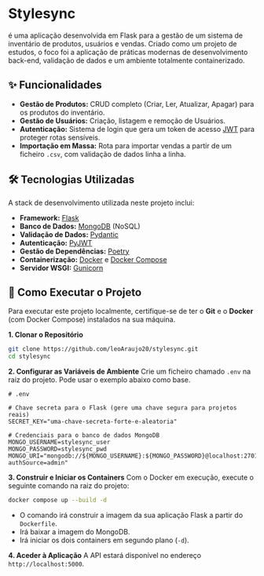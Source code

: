 # Stylesync

é uma aplicação desenvolvida em Flask para a gestão de um sistema de inventário de produtos, usuários e vendas. Criado como um projeto de estudos, o foco foi a aplicação de práticas modernas de desenvolvimento back-end, validação de dados e um ambiente totalmente containerizado.

## ✨ Funcionalidades

* **Gestão de Produtos:** CRUD completo (Criar, Ler, Atualizar, Apagar) para os produtos do inventário.
* **Gestão de Usuários:** Criação, listagem e remoção de Usuários.
* **Autenticação:** Sistema de login que gera um token de acesso [JWT](https://jwt.io/) para proteger rotas sensíveis.
* **Importação em Massa:** Rota para importar vendas a partir de um ficheiro `.csv`, com validação de dados linha a linha.

## 🛠️ Tecnologias Utilizadas

A stack de desenvolvimento utilizada neste projeto inclui:

* **Framework:** [Flask](https://flask.palletsprojects.com/)
* **Banco de Dados:** [MongoDB](https://www.mongodb.com/) (NoSQL)
* **Validação de Dados:** [Pydantic](https://docs.pydantic.dev/)
* **Autenticação:** [PyJWT](https://pyjwt.readthedocs.io/)
* **Gestão de Dependências:** [Poetry](https://python-poetry.org/)
* **Containerização:** [Docker](https://www.docker.com/) e [Docker Compose](https://docs.docker.com/compose/)
* **Servidor WSGI:** [Gunicorn](https://gunicorn.org/)

## 🚀 Como Executar o Projeto

Para executar este projeto localmente, certifique-se de ter o **Git** e o **Docker** (com Docker Compose) instalados na sua máquina.

**1. Clonar o Repositório**
```bash
git clone https://github.com/leoAraujo20/stylesync.git
cd stylesync
```

**2. Configurar as Variáveis de Ambiente**
Crie um ficheiro chamado `.env` na raiz do projeto. Pode usar o exemplo abaixo como base.
```
# .env

# Chave secreta para o Flask (gere uma chave segura para projetos reais)
SECRET_KEY="uma-chave-secreta-forte-e-aleatoria"

# Credenciais para o banco de dados MongoDB
MONGO_USERNAME=stylesync_user
MONGO_PASSWORD=stylesync_pwd
MONGO_URI="mongodb://${MONGO_USERNAME}:${MONGO_PASSWORD}@localhost:27017/?authSource=admin"
```

**3. Construir e Iniciar os Containers**
Com o Docker em execução, execute o seguinte comando na raiz do projeto:
```bash
docker compose up --build -d
```
* O comando irá construir a imagem da sua aplicação Flask a partir do `Dockerfile`.
* Irá baixar a imagem do MongoDB.
* Irá iniciar os dois containers em segundo plano (`-d`).

**4. Aceder à Aplicação**
A API estará disponível no endereço `http://localhost:5000`.



